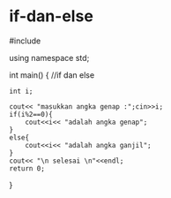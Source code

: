# if-dan-else

#include <iostream>

using namespace std;

int main()
{
    //if dan else
  
    int i;

    cout<< "masukkan angka genap :";cin>>i;
    if(i%2==0){
        cout<<i<< "adalah angka genap";
    }
    else{
        cout<<i<< "adalah angka ganjil";
    }
    cout<< "\n selesai \n"<<endl;
    return 0;
}
